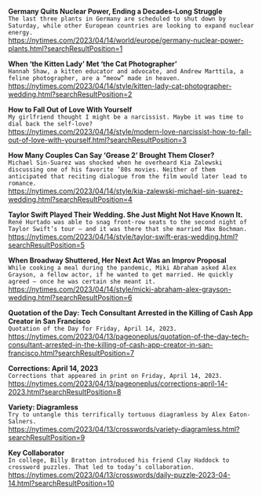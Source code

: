 **Germany Quits Nuclear Power, Ending a Decades-Long Struggle**\
`The last three plants in Germany are scheduled to shut down by Saturday, while other European countries are looking to expand nuclear energy.`\
https://nytimes.com/2023/04/14/world/europe/germany-nuclear-power-plants.html?searchResultPosition=1

**When ‘the Kitten Lady’ Met ‘the Cat Photographer’**\
`Hannah Shaw, a kitten educator and advocate, and Andrew Marttila, a feline photographer, are a “meow” made in heaven.`\
https://nytimes.com/2023/04/14/style/kitten-lady-cat-photographer-wedding.html?searchResultPosition=2

**How to Fall Out of Love With Yourself**\
`My girlfriend thought I might be a narcissist. Maybe it was time to dial back the self-love?`\
https://nytimes.com/2023/04/14/style/modern-love-narcissist-how-to-fall-out-of-love-with-yourself.html?searchResultPosition=3

**How Many Couples Can Say ‘Grease 2’ Brought Them Closer?**\
`Michael Sin-Suarez was shocked when he overheard Kia Zalewski discussing one of his favorite ’80s movies. Neither of them anticipated that reciting dialogue from the film would later lead to romance.`\
https://nytimes.com/2023/04/14/style/kia-zalewski-michael-sin-suarez-wedding.html?searchResultPosition=4

**Taylor Swift Played Their Wedding. She Just Might Not Have Known It.**\
`René Hurtado was able to snag front-row seats to the second night of Taylor Swift’s tour — and it was there that she married Max Bochman.`\
https://nytimes.com/2023/04/14/style/taylor-swift-eras-wedding.html?searchResultPosition=5

**When Broadway Shuttered, Her Next Act Was an Improv Proposal**\
`While cooking a meal during the pandemic, Miki Abraham asked Alex Grayson, a fellow actor, if he wanted to get married. He quickly agreed — once he was certain she meant it.`\
https://nytimes.com/2023/04/14/style/micki-abraham-alex-grayson-wedding.html?searchResultPosition=6

**Quotation of the Day: Tech Consultant Arrested in the Killing of Cash App Creator in San Francisco**\
`Quotation of the Day for Friday, April 14, 2023.`\
https://nytimes.com/2023/04/13/pageoneplus/quotation-of-the-day-tech-consultant-arrested-in-the-killing-of-cash-app-creator-in-san-francisco.html?searchResultPosition=7

**Corrections: April 14, 2023**\
`Corrections that appeared in print on Friday, April 14, 2023.`\
https://nytimes.com/2023/04/13/pageoneplus/corrections-april-14-2023.html?searchResultPosition=8

**Variety: Diagramless**\
`Try to untangle this terrifically tortuous diagramless by Alex Eaton-Salners.`\
https://nytimes.com/2023/04/13/crosswords/variety-diagramless.html?searchResultPosition=9

**Key Collaborator**\
`In college, Billy Bratton introduced his friend Clay Haddock to crossword puzzles. That led to today’s collaboration.`\
https://nytimes.com/2023/04/13/crosswords/daily-puzzle-2023-04-14.html?searchResultPosition=10

